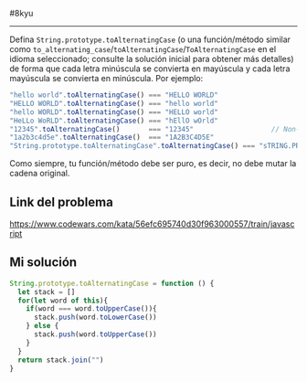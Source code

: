 #8kyu 
___
Defina `String.prototype.toAlternatingCase` (o una función/método similar como `to_alternating_case`/`toAlternatingCase`/`ToAlternatingCase` en el idioma seleccionado; consulte la solución inicial para obtener más detalles) de forma que cada letra minúscula se convierta en mayúscula y cada letra mayúscula se convierta en minúscula. Por ejemplo:

```javascript
"hello world".toAlternatingCase() === "HELLO WORLD"
"HELLO WORLD".toAlternatingCase() === "hello world"
"hello WORLD".toAlternatingCase() === "HELLO world"
"HeLLo WoRLD".toAlternatingCase() === "hEllO wOrld"
"12345".toAlternatingCase()       === "12345"                   // Non-alphabetical characters are unaffected
"1a2b3c4d5e".toAlternatingCase()  === "1A2B3C4D5E"
"String.prototype.toAlternatingCase".toAlternatingCase() === "sTRING.PROTOTYPE.TOaLTERNATINGcASE"
```

Como siempre, tu función/método debe ser puro, es decir, no debe mutar la cadena original.
## Link del problema

https://www.codewars.com/kata/56efc695740d30f963000557/train/javascript
## Mi solución

```js
String.prototype.toAlternatingCase = function () {
  let stack = []
  for(let word of this){
    if(word === word.toUpperCase()){
      stack.push(word.toLowerCase())
    } else {
      stack.push(word.toUpperCase())
    }
  }
  return stack.join("")
}
```
